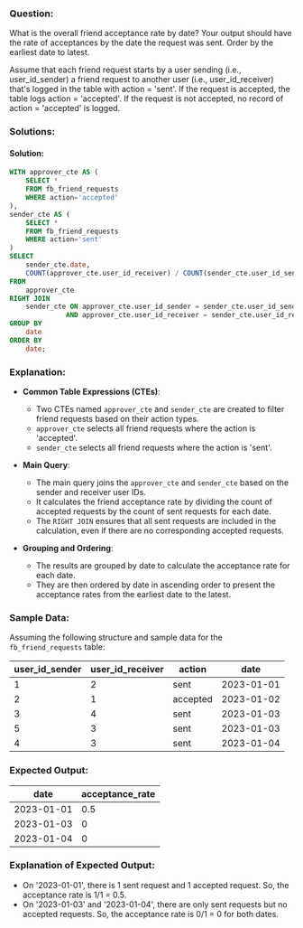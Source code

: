 ### Question:
What is the overall friend acceptance rate by date? Your output should have the rate of acceptances by the date the request was sent. Order by the earliest date to latest.

Assume that each friend request starts by a user sending (i.e., user_id_sender) a friend request to another user (i.e., user_id_receiver) that's logged in the table with action = 'sent'. If the request is accepted, the table logs action = 'accepted'. If the request is not accepted, no record of action = 'accepted' is logged.

### Solutions:

#### Solution:
```sql
WITH approver_cte AS (
    SELECT *
    FROM fb_friend_requests
    WHERE action='accepted'
),
sender_cte AS (
    SELECT *
    FROM fb_friend_requests
    WHERE action='sent'
)
SELECT
    sender_cte.date,
    COUNT(approver_cte.user_id_receiver) / COUNT(sender_cte.user_id_sender) AS acceptance_rate
FROM
    approver_cte
RIGHT JOIN
    sender_cte ON approver_cte.user_id_sender = sender_cte.user_id_sender
              AND approver_cte.user_id_receiver = sender_cte.user_id_receiver
GROUP BY
    date
ORDER BY
    date;
```

### Explanation:
- **Common Table Expressions (CTEs)**:
  - Two CTEs named `approver_cte` and `sender_cte` are created to filter friend requests based on their action types.
  - `approver_cte` selects all friend requests where the action is 'accepted'.
  - `sender_cte` selects all friend requests where the action is 'sent'.

- **Main Query**:
  - The main query joins the `approver_cte` and `sender_cte` based on the sender and receiver user IDs.
  - It calculates the friend acceptance rate by dividing the count of accepted requests by the count of sent requests for each date.
  - The `RIGHT JOIN` ensures that all sent requests are included in the calculation, even if there are no corresponding accepted requests.

- **Grouping and Ordering**:
  - The results are grouped by date to calculate the acceptance rate for each date.
  - They are then ordered by date in ascending order to present the acceptance rates from the earliest date to the latest.

### Sample Data:
Assuming the following structure and sample data for the `fb_friend_requests` table:

| user_id_sender | user_id_receiver | action    | date       |
|----------------|------------------|-----------|------------|
| 1              | 2                | sent      | 2023-01-01 |
| 2              | 1                | accepted  | 2023-01-02 |
| 3              | 4                | sent      | 2023-01-03 |
| 5              | 3                | sent      | 2023-01-03 |
| 4              | 3                | sent      | 2023-01-04 |

### Expected Output:
| date       | acceptance_rate |
|------------|-----------------|
| 2023-01-01 | 0.5             |
| 2023-01-03 | 0               |
| 2023-01-04 | 0               |

### Explanation of Expected Output:
- On '2023-01-01', there is 1 sent request and 1 accepted request. So, the acceptance rate is 1/1 = 0.5.
- On '2023-01-03' and '2023-01-04', there are only sent requests but no accepted requests. So, the acceptance rate is 0/1 = 0 for both dates.

